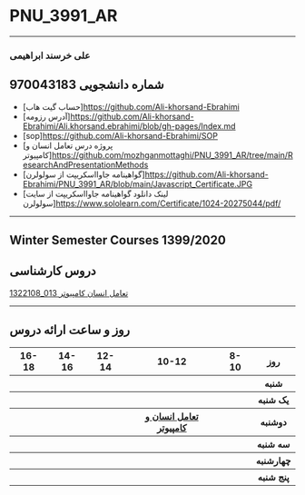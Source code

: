# PNU_3991_AR
----------
### علی خرسند ابراهیمی 
شماره دانشجویی 970043183 
---
- [حساب گیت هاب]https://github.com/Ali-khorsand-Ebrahimi
- [آدرس رزومه]https://github.com/Ali-khorsand-Ebrahimi/Ali.khorsand.ebrahimi/blob/gh-pages/Index.md
- [sop]https://github.com/Ali-khorsand-Ebrahimi/SOP
- [پروژه درس تعامل انسان و کامپیوتر]https://github.com/mozhganmottaghi/PNU_3991_AR/tree/main/ResearchAndPresentationMethods
- [گواهینامه جاوااسکریپت از سولولرن]https://github.com/Ali-khorsand-Ebrahimi/PNU_3991_AR/blob/main/Javascript_Certificate.JPG
- [لینک دانلود گواهینامه جاوااسکریپت از سایت سولولرن]https://www.sololearn.com/Certificate/1024-20275044/pdf/
-------------------
## Winter Semester Courses 1399/2020

## دروس کارشناسی

[1322108_013 تعامل انسان کامپیوتر](https://github.com/AliRazavi-edu/PNU_3991/tree/master/_BSc/HumanComputerInteraction)

-----------------


## روز و ساعت ارائه دروس

<table style="width:100%">
  <tr>
    <th >16-18</th>
    <th >14-16</th>
    <th >12-14</th>
    <th>10-12</th>
    <th>8-10</th>
    <th>روز</th>
   </tr>
  <tr>
  <th ></th>
    <th ></th>
    <th ></th>
    <th ></th>
    <th ></th>
   
  <th>شنبه</th>
  </tr>
   <tr>
    <th ></th>
    <th ></th>
    <th></th>
    <th></th>
    <th ></th>
    <th>یک شنبه</th>
  </tr>
   <tr>
     <th ><a </a> </th>
     <th ><a </a></th>
     <th><a </a></th>
     <th><a 
     <th><a href="https://github.com/AliRazavi-edu/PNU_3991/tree/master/_BSc/HumanComputerInteraction">تعامل انسان و كامپيوتر</a></th>
    <th ></th>   
    <th>دوشنبه</th>
  </tr>
   <tr>
     <th></th>
    <th ></th>
     <th></th>
    <th></th>
    <th ></th>
    <th>سه شنبه</th>
  </tr>
   <tr>
    <th ></th>
    <th ></th>
    <th></th>
    <th></th>
     <th ><a </a></th>
    <th>چهارشنبه</th>
  </tr>
   <tr>
    <th ></th>
     <th ><a  </a></th>
     <th ><a </a></th>
     <th><a  </a></th>
    <th><a </a></th>
    <th>پنج شنبه</th>
  </tr>
</table>
